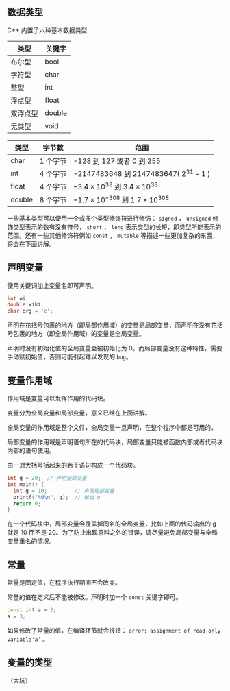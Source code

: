 ## 数据类型

C++ 内置了六种基本数据类型：

| 类型   | 关键字    |
| ---- | ------ |
| 布尔型  | bool   |
| 字符型  | char   |
| 整型   | int    |
| 浮点型  | float  |
| 双浮点型 | double |
| 无类型  | void   |

| 类型     | 字节数   | 范围                                              |
| ------ | ----- | ----------------------------------------------- |
| char   | 1 个字节 | -128 到 127 或者 0 到 255                           |
| int    | 4 个字节 | -2147483648 到 2147483647( $2^{31} - 1$ )        |
| float  | 4 个字节 |  $-3.4\times 10^{38}$ 到 $3.4\times 10^{38}$     |
| double | 8 个字节 |  $-1.7\times 10^{-308}$ 到 $1.7\times 10^{308}$  |

一些基本类型可以使用一个或多个类型修饰符进行修饰： `signed` ， `unsigned` 修饰类型表示的数有没有符号， `short` ， `long` 表示类型的长短，即类型所能表示的范围。还有一些其他修饰符例如 `const` ， `mutable` 等描述一些更加复杂的东西，将会在下面讲解。

## 声明变量

使用关键词加上变量名即可声明。

```c++
int oi;
double wiki;
char org = 'c';
```

声明在花括号包裹的地方（即局部作用域）的变量是局部变量，而声明在没有花括号包裹的地方（即全局作用域）的变量是全局变量。

声明时没有初始化值的全局变量会被初始化为 0。而局部变量没有这种特性，需要手动赋初始值，否则可能引起难以发现的 `bug`。

## 变量作用域

作用域是变量可以发挥作用的代码块。

变量分为全局变量和局部变量，意义已经在上面讲解。

全局变量的作用域是整个文件，全局变量一旦声明，在整个程序中都是可用的。

局部变量的作用域是声明语句所在的代码块，局部变量只能被函数内部或者代码块内部的语句使用。

由一对大括号括起来的若干语句构成一个代码块。

```c++
int g = 20;  // 声明全局变量
int main() {
  int g = 10;         // 声明局部变量
  printf("%d\n", g);  // 输出 g
  return 0;
}
```

在一个代码块中，局部变量会覆盖掉同名的全局变量，比如上面的代码输出的 g 就是 10 而不是 20。为了防止出现意料之外的错误，请尽量避免局部变量与全局变量重名的情况。

## 常量

常量是固定值，在程序执行期间不会改变。

常量的值在定义后不能被修改。声明时加一个 `const` 关键字即可。

```c++
const int a = 2;
a = 3;
```

如果修改了常量的值，在编译环节就会报错： `error: assignment of read-only variable‘a’` 。

## 变量的类型

（大坑）
